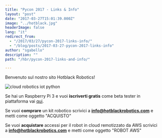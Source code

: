 ```yaml
---
title: "Pycon 2017 - Links & Info"
layout: "post"
date: "2017-03-27T15:01:39.000Z"
image: "../hotblack.jpg"
headerImage: false
lang: "it"
redirect_from:
  - "/2017/03/27/pycon-2017-links-info/"
  - "/blog/posts/2017-03-27-pycon-2017-links-info"
author: "sgabello"
description: ""
path: "/hbr/pycon-2017-links-and-info/"

---
```


Benvenuto sul nostro sito Hotblack Robotics!

![cloud robotics iot python](./InternetDeiRobot.svg)

Se hai un Raspberry Pi 3 e vuoi **iscriverti gratis** come beta tester in piattaforma vai [qui](http://cloud.hotblackrobotics.com/register).

Se vuoi **comprare** un kit robotico scrivici a **info@hotblackrobotics.com** e metti come oggetto "ACQUISTO"

Se vuoi **acquistare** accessi per il robot in cloud remotizzato da AWS scrivici a **info@hotblackrobotics.com** e metti come oggetto "ROBOT AWS"
